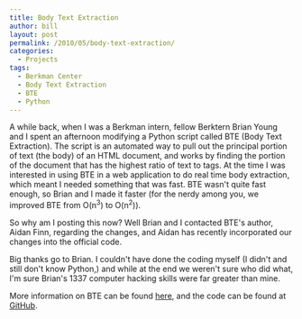 ```yaml
---
title: Body Text Extraction
author: bill
layout: post
permalink: /2010/05/body-text-extraction/
categories:
  - Projects
tags:
  - Berkman Center
  - Body Text Extraction
  - BTE
  - Python
---
```

A while back, when I was a Berkman intern, fellow Berktern Brian Young and I spent an afternoon modifying a Python script called BTE (Body Text Extraction). The script is an automated way to pull out the principal portion of text (the body) of an HTML document, and works by finding the portion of the document that has the highest ratio of text to tags. At the time I was interested in using BTE in a web application to do real time body extraction, which meant I needed something that was fast. BTE wasn't quite fast enough, so Brian and I made it faster (for the nerdy among you, we improved BTE from O(n<sup>3</sup>) to O(n<sup>2</sup>)).

So why am I posting this now? Well Brian and I contacted BTE's author, Aidan Finn, regarding the changes, and Aidan has recently incorporated our changes into the official code.

Big thanks go to Brian. I couldn't have done the coding myself (I didn't and still don't know Python,) and while at the end we weren't sure who did what, I'm sure Brian's 1337 computer hacking skills were far greater than mine.

More information on BTE can be found [here][1], and the code can be found at [GitHub][2].

 [1]: http://www.aidanf.net/archive/software/bte-body-text-extraction
 [2]: http://github.com/aidanf/BTE